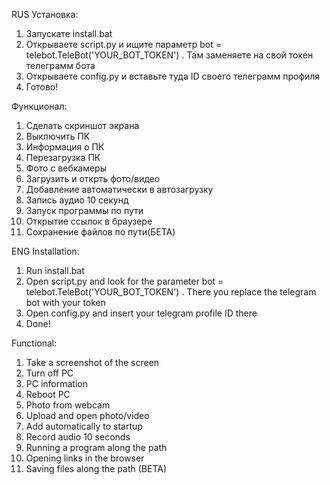 RUS
Установка:
1. Запускате install.bat
2. Открываете script.py и ищите параметр bot = telebot.TeleBot('YOUR_BOT_TOKEN') . Там заменяете на свой токен телеграмм бота
3. Открываете config.py и вставьте туда ID своего телеграмм профиля
4. Готово!



Функционал:
1. Сделать скриншот экрана
2. Выключить ПК
3. Информация о ПК
4. Перезагрузка ПК
5. Фото с вебкамеры
6. Загрузить и открть фото/видео
7. Добавление автоматически в автозагрузку
8. Запись аудио 10 секунд
9. Запуск программы по пути
10. Открытие ссылок в браузере
11. Сохранение файлов по пути(БЕТА)




ENG
Installation:
1. Run install.bat
2. Open script.py and look for the parameter bot = telebot.TeleBot('YOUR_BOT_TOKEN') . There you replace the telegram bot with your token
3. Open config.py and insert your telegram profile ID there
4. Done!



Functional:
1. Take a screenshot of the screen
2. Turn off PC
3. PC information
4. Reboot PC
5. Photo from webcam
6. Upload and open photo/video
7. Add automatically to startup
8. Record audio 10 seconds
9. Running a program along the path
10. Opening links in the browser
11. Saving files along the path (BETA)
